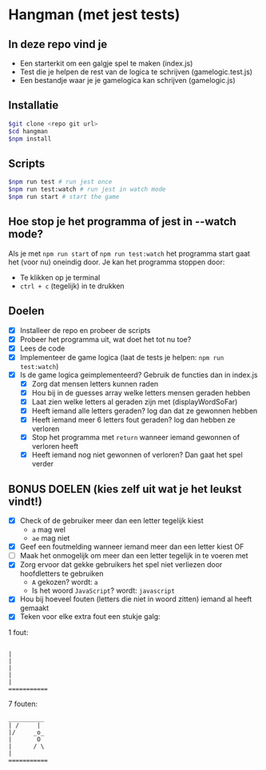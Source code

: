 # Hangman (met jest tests)

## In deze repo vind je

- Een starterkit om een galgje spel te maken (index.js)
- Test die je helpen de rest van de logica te schrijven (gamelogic.test.js)
- Een bestandje waar je je gamelogica kan schrijven (gamelogic.js)

## Installatie

```bash
$git clone <repo git url>
$cd hangman
$npm install
```

## Scripts

```bash
$npm run test # run jest once
$npm run test:watch # run jest in watch mode
$npm run start # start the game
```

## Hoe stop je het programma of jest in --watch mode?

Als je met `npm run start` of `npm run test:watch` het programma start gaat het (voor nu) oneindig door.
Je kan het programma stoppen door:

- Te klikken op je terminal
- `ctrl + c` (tegelijk) in te drukken

## Doelen

- [x] Installeer de repo en probeer de scripts
- [x] Probeer het programma uit, wat doet het tot nu toe?
- [x] Lees de code
- [x] Implementeer de game logica (laat de tests je helpen: `npm run test:watch`)
- [x] Is de game logica geimplementeerd? Gebruik de functies dan in index.js
  - [x] Zorg dat mensen letters kunnen raden
  - [x] Hou bij in de guesses array welke letters mensen geraden hebben
  - [x] Laat zien welke letters al geraden zijn met (displayWordSoFar)
  - [x] Heeft iemand alle letters geraden? log dan dat ze gewonnen hebben
  - [x] Heeft iemand meer 6 letters fout geraden? log dan hebben ze verloren
  - [x] Stop het programma met `return` wanneer iemand gewonnen of verloren heeft
  - [x] Heeft iemand nog niet gewonnen of verloren? Dan gaat het spel verder

## BONUS DOELEN (kies zelf uit wat je het leukst vindt!)

- [x] Check of de gebruiker meer dan een letter tegelijk kiest
  - `a` mag wel
  - `ae` mag niet
- [x] Geef een foutmelding wanneer iemand meer dan een letter kiest
      OF
- [ ] Maak het onmogelijk om meer dan een letter tegelijk in te voeren met
- [x] Zorg ervoor dat gekke gebruikers het spel niet verliezen door hoofdletters te gebruiken
  - `A` gekozen? wordt: `a`
  - Is het woord `JavaScript`? wordt: `javascript`
- [x] Hou bij hoeveel fouten (letters die niet in woord zitten) iemand al heeft gemaakt
- [x] Teken voor elke extra fout een stukje galg:

1 fout:

```

|
|
|
|
|
===========
```

7 fouten:

```
__________
| /     |
|/     _o_
|       O
|      / \
|
===========
```
